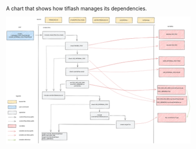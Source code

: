 A chart that shows how tiflash manages its dependencies.

<img src="how-tiflash-manages-dependencies.svg">

